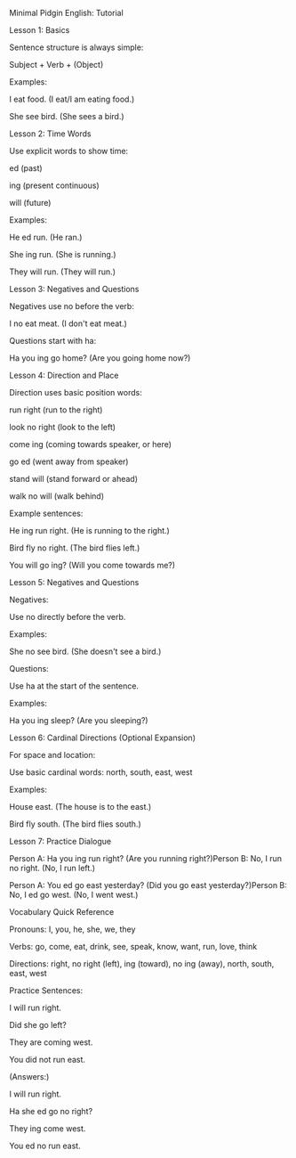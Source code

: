 Minimal Pidgin English: Tutorial

Lesson 1: Basics

Sentence structure is always simple:

Subject + Verb + (Object)

Examples:

I eat food. (I eat/I am eating food.)

She see bird. (She sees a bird.)

Lesson 2: Time Words

Use explicit words to show time:

ed (past)

ing (present continuous)

will (future)

Examples:

He ed run. (He ran.)

She ing run. (She is running.)

They will run. (They will run.)

Lesson 3: Negatives and Questions

Negatives use no before the verb:

I no eat meat. (I don't eat meat.)

Questions start with ha:

Ha you ing go home? (Are you going home now?)

Lesson 4: Direction and Place

Direction uses basic position words:

run right (run to the right)

look no right (look to the left)

come ing (coming towards speaker, or here)

go ed (went away from speaker)

stand will (stand forward or ahead)

walk no will (walk behind)

Example sentences:

He ing run right. (He is running to the right.)

Bird fly no right. (The bird flies left.)

You will go ing? (Will you come towards me?)

Lesson 5: Negatives and Questions

Negatives:

Use no directly before the verb.

Examples:

She no see bird. (She doesn't see a bird.)

Questions:

Use ha at the start of the sentence.

Examples:

Ha you ing sleep? (Are you sleeping?)

Lesson 6: Cardinal Directions (Optional Expansion)

For space and location:

Use basic cardinal words: north, south, east, west

Examples:

House east. (The house is to the east.)

Bird fly south. (The bird flies south.)

Lesson 7: Practice Dialogue

Person A: Ha you ing run right? (Are you running right?)Person B: No, I run no right. (No, I run left.)

Person A: You ed go east yesterday? (Did you go east yesterday?)Person B: No, I ed go west. (No, I went west.)

Vocabulary Quick Reference

Pronouns: I, you, he, she, we, they

Verbs: go, come, eat, drink, see, speak, know, want, run, love, think

Directions: right, no right (left), ing (toward), no ing (away), north, south, east, west

Practice Sentences:

I will run right.

Did she go left?

They are coming west.

You did not run east.

(Answers:)

I will run right.

Ha she ed go no right?

They ing come west.

You ed no run east.

